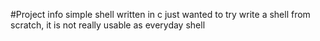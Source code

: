 #Project info
simple shell written in c 
just wanted to try write a shell from scratch, it is not really usable as everyday shell
